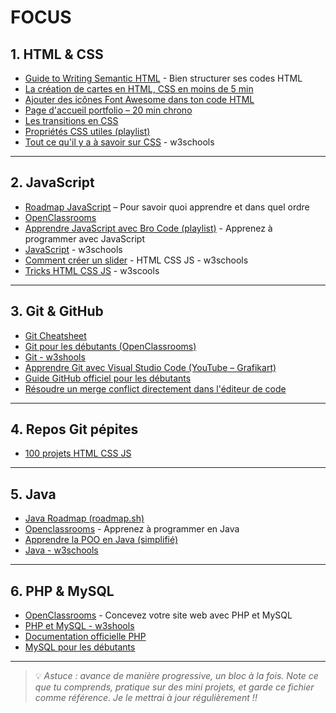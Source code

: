 # FOCUS

## 1. HTML & CSS

- [Guide to Writing Semantic HTML](https://cs.fyi/guide/writing-semantic-html) - Bien structurer ses codes HTML
- [La création de cartes en HTML, CSS en moins de 5 min](https://youtu.be/FspHANWS3z0?si=aW3vzddrIGXeIobP)  
- [Ajouter des icônes Font Awesome dans ton code HTML](https://youtu.be/ihTB-aZ-Msk?si=lA-F0TI0yxsEsM46)  
- [Page d'accueil portfolio – 20 min chrono](https://youtu.be/-u3vE84Wo_U?si=acKRXrCO0YH0DRER)  
- [Les transitions en CSS](https://youtu.be/xdap5e3-DwM?si=8U8KhfS8pCqiddLs)  
- [Propriétés CSS utiles (playlist)](https://youtube.com/playlist?list=PLrEX5wDo7gnF0qVfBg-XDvjasgZsSQztw&si=BZngZOS-rI4vEEUn)
- [Tout ce qu'il y a à savoir sur CSS](https://www.w3schools.com/css/default.asp) - w3schools

---

## 2. JavaScript

- [Roadmap JavaScript](https://roadmap.sh/javascript) – Pour savoir quoi apprendre et dans quel ordre
- [OpenClassrooms](https://openclassrooms.com/fr/courses/7696886-apprenez-a-programmer-avec-javascript)
- [Apprendre JavaScript avec Bro Code (playlist)](https://youtube.com/playlist?list=PLZPZq0r_RZOO1zkgO4bIdfuLpizCeHYKv&si=dLhT-fgkmV32odZ6)  - Apprenez à programmer avec JavaScript
- [JavaScript](https://www.w3schools.com/js/) - w3schools
- [Comment créer un slider](https://www.w3schools.com/howto/howto_js_slideshow.asp) - HTML CSS JS - w3schools
- [Tricks HTML CSS JS](https://www.w3schools.com/howto/default_page1.asp) - w3scools

---

## 3. Git & GitHub

- [Git Cheatsheet](https://cs.fyi/guide/git-cheatsheet)
- [Git pour les débutants (OpenClassrooms)](https://openclassrooms.com/fr/courses/2342361-gerez-votre-code-avec-git-et-github)
- [Git - w3shools](https://www.w3schools.com/git/default.asp)
- [Apprendre Git avec Visual Studio Code (YouTube – Grafikart)](https://youtu.be/pg19Z8LL06w)  
- [Guide GitHub officiel pour les débutants](https://docs.github.com/fr/get-started/quickstart)
- [Résoudre un merge conflict directement dans l'éditeur de code](https://youtu.be/ecyc6GQNgRc?si=8SR_oUwmYyqH6d92)

---

## 4. Repos Git pépites 

- [100 projets HTML CSS JS](https://github.com/solygambas/html-css-javascript-projects/)

---

## 5. Java

- [Java Roadmap (roadmap.sh)](https://roadmap.sh/java)
- [Openclassrooms](https://openclassrooms.com/fr/courses/8383791-apprenez-a-programmer-en-java) - Apprenez à programmer en Java
- [Apprendre la POO en Java (simplifié)](https://youtu.be/y2T1IYcNbWg)
- [Java - w3schools](https://www.w3schools.com/java/default.asp)

---

## 6. PHP & MySQL

- [OpenClassrooms](https://openclassrooms.com/fr/courses/918836-concevez-votre-site-web-avec-php-et-mysql) - Concevez votre site web avec PHP et MySQL
- [PHP et MySQL - w3shools](https://www.w3schools.com/php/default.asp)
- [Documentation officielle PHP](https://www.php.net/manual/fr/index.php)  
- [MySQL pour les débutants](https://youtu.be/yPu6qV5byu4)

---

> 💡 *Astuce : avance de manière progressive, un bloc à la fois. Note ce que tu comprends, pratique sur des mini projets, et garde ce fichier comme référence. Je le mettrai à jour régulièrement !!*
